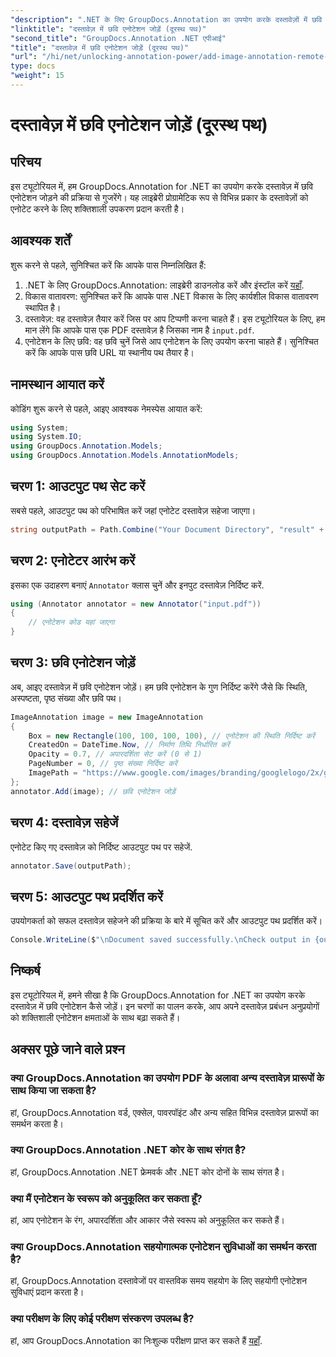 ```yaml
---
"description": ".NET के लिए GroupDocs.Annotation का उपयोग करके दस्तावेज़ों में छवि एनोटेशन जोड़ने का तरीका जानें। शक्तिशाली एनोटेशन क्षमताओं के साथ दस्तावेज़ प्रबंधन को बेहतर बनाएँ।"
"linktitle": "दस्तावेज़ में छवि एनोटेशन जोड़ें (दूरस्थ पथ)"
"second_title": "GroupDocs.Annotation .NET एपीआई"
"title": "दस्तावेज़ में छवि एनोटेशन जोड़ें (दूरस्थ पथ)"
"url": "/hi/net/unlocking-annotation-power/add-image-annotation-remote-path/"
type: docs
"weight": 15
---
```


# दस्तावेज़ में छवि एनोटेशन जोड़ें (दूरस्थ पथ)

## परिचय
इस ट्यूटोरियल में, हम GroupDocs.Annotation for .NET का उपयोग करके दस्तावेज़ में छवि एनोटेशन जोड़ने की प्रक्रिया से गुजरेंगे। यह लाइब्रेरी प्रोग्रामेटिक रूप से विभिन्न प्रकार के दस्तावेज़ों को एनोटेट करने के लिए शक्तिशाली उपकरण प्रदान करती है।
## आवश्यक शर्तें
शुरू करने से पहले, सुनिश्चित करें कि आपके पास निम्नलिखित हैं:
1. .NET के लिए GroupDocs.Annotation: लाइब्रेरी डाउनलोड करें और इंस्टॉल करें [यहाँ](https://releases.groupdocs.com/annotation/net/).
2. विकास वातावरण: सुनिश्चित करें कि आपके पास .NET विकास के लिए कार्यशील विकास वातावरण स्थापित है।
3. दस्तावेज़: वह दस्तावेज़ तैयार करें जिस पर आप टिप्पणी करना चाहते हैं। इस ट्यूटोरियल के लिए, हम मान लेंगे कि आपके पास एक PDF दस्तावेज़ है जिसका नाम है `input.pdf`.
4. एनोटेशन के लिए छवि: वह छवि चुनें जिसे आप एनोटेशन के लिए उपयोग करना चाहते हैं। सुनिश्चित करें कि आपके पास छवि URL या स्थानीय पथ तैयार है।

## नामस्थान आयात करें
कोडिंग शुरू करने से पहले, आइए आवश्यक नेमस्पेस आयात करें:
```csharp
using System;
using System.IO;
using GroupDocs.Annotation.Models;
using GroupDocs.Annotation.Models.AnnotationModels;
```
## चरण 1: आउटपुट पथ सेट करें
सबसे पहले, आउटपुट पथ को परिभाषित करें जहां एनोटेट दस्तावेज़ सहेजा जाएगा।
```csharp
string outputPath = Path.Combine("Your Document Directory", "result" + Path.GetExtension("input.pdf"));
```
## चरण 2: एनोटेटर आरंभ करें
इसका एक उदाहरण बनाएं `Annotator` क्लास चुनें और इनपुट दस्तावेज़ निर्दिष्ट करें.
```csharp
using (Annotator annotator = new Annotator("input.pdf"))
{
    // एनोटेशन कोड यहां जाएगा
}
```
## चरण 3: छवि एनोटेशन जोड़ें
अब, आइए दस्तावेज़ में छवि एनोटेशन जोड़ें। हम छवि एनोटेशन के गुण निर्दिष्ट करेंगे जैसे कि स्थिति, अस्पष्टता, पृष्ठ संख्या और छवि पथ।
```csharp
ImageAnnotation image = new ImageAnnotation
{
    Box = new Rectangle(100, 100, 100, 100), // एनोटेशन की स्थिति निर्दिष्ट करें
    CreatedOn = DateTime.Now, // निर्माण तिथि निर्धारित करें
    Opacity = 0.7, // अपारदर्शिता सेट करें (0 से 1)
    PageNumber = 0, // पृष्ठ संख्या निर्दिष्ट करें
    ImagePath = "https://www.google.com/images/branding/googlelogo/2x/googlelogo_color_92x30dp.png" // छवि का URL प्रदान करें
};
annotator.Add(image); // छवि एनोटेशन जोड़ें
```
## चरण 4: दस्तावेज़ सहेजें
एनोटेट किए गए दस्तावेज़ को निर्दिष्ट आउटपुट पथ पर सहेजें.
```csharp
annotator.Save(outputPath);
```
## चरण 5: आउटपुट पथ प्रदर्शित करें
उपयोगकर्ता को सफल दस्तावेज़ सहेजने की प्रक्रिया के बारे में सूचित करें और आउटपुट पथ प्रदर्शित करें।
```csharp
Console.WriteLine($"\nDocument saved successfully.\nCheck output in {outputPath}.");
```

## निष्कर्ष
इस ट्यूटोरियल में, हमने सीखा है कि GroupDocs.Annotation for .NET का उपयोग करके दस्तावेज़ में छवि एनोटेशन कैसे जोड़ें। इन चरणों का पालन करके, आप अपने दस्तावेज़ प्रबंधन अनुप्रयोगों को शक्तिशाली एनोटेशन क्षमताओं के साथ बढ़ा सकते हैं।
## अक्सर पूछे जाने वाले प्रश्न
### क्या GroupDocs.Annotation का उपयोग PDF के अलावा अन्य दस्तावेज़ प्रारूपों के साथ किया जा सकता है?
हां, GroupDocs.Annotation वर्ड, एक्सेल, पावरपॉइंट और अन्य सहित विभिन्न दस्तावेज़ प्रारूपों का समर्थन करता है।
### क्या GroupDocs.Annotation .NET कोर के साथ संगत है?
हां, GroupDocs.Annotation .NET फ्रेमवर्क और .NET कोर दोनों के साथ संगत है।
### क्या मैं एनोटेशन के स्वरूप को अनुकूलित कर सकता हूँ?
हां, आप एनोटेशन के रंग, अपारदर्शिता और आकार जैसे स्वरूप को अनुकूलित कर सकते हैं।
### क्या GroupDocs.Annotation सहयोगात्मक एनोटेशन सुविधाओं का समर्थन करता है?
हां, GroupDocs.Annotation दस्तावेजों पर वास्तविक समय सहयोग के लिए सहयोगी एनोटेशन सुविधाएं प्रदान करता है।
### क्या परीक्षण के लिए कोई परीक्षण संस्करण उपलब्ध है?
हां, आप GroupDocs.Annotation का निःशुल्क परीक्षण प्राप्त कर सकते हैं [यहाँ](https://releases.groupdocs.com/).